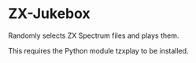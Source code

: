 # ZX-Jukebox
Randomly selects ZX Spectrum files and plays them.

This requires the Python module tzxplay to be installed.
